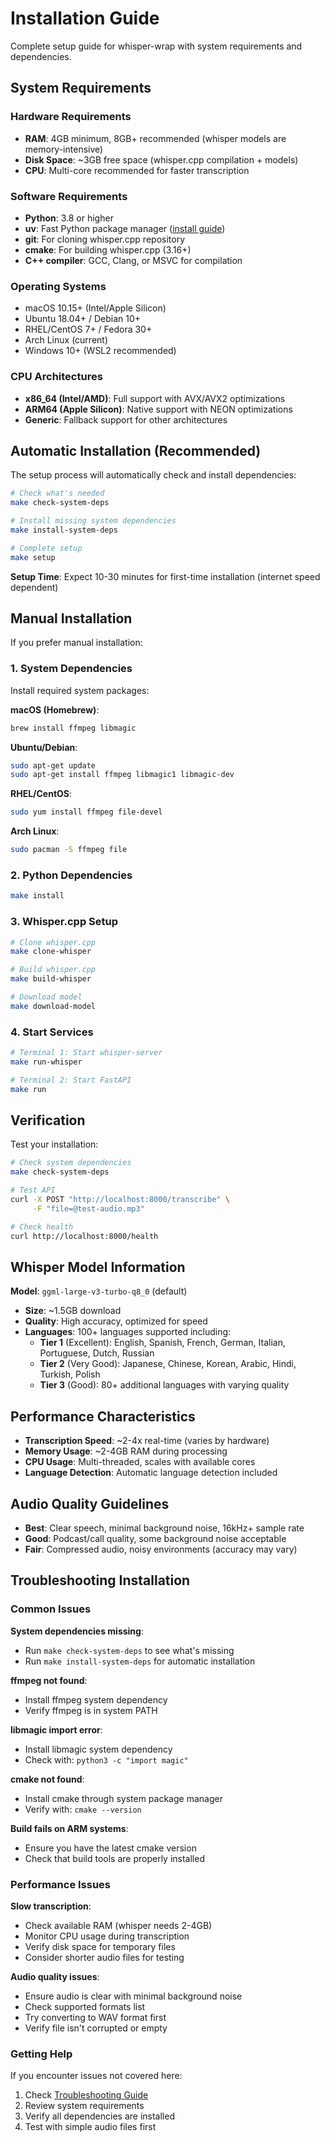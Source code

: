 # Installation Guide

Complete setup guide for whisper-wrap with system requirements and dependencies.

## System Requirements

### Hardware Requirements
- **RAM**: 4GB minimum, 8GB+ recommended (whisper models are memory-intensive)
- **Disk Space**: ~3GB free space (whisper.cpp compilation + models)
- **CPU**: Multi-core recommended for faster transcription

### Software Requirements
- **Python**: 3.8 or higher
- **uv**: Fast Python package manager ([install guide](https://github.com/astral-sh/uv))
- **git**: For cloning whisper.cpp repository
- **cmake**: For building whisper.cpp (3.16+)
- **C++ compiler**: GCC, Clang, or MSVC for compilation

### Operating Systems
- macOS 10.15+ (Intel/Apple Silicon)
- Ubuntu 18.04+ / Debian 10+
- RHEL/CentOS 7+ / Fedora 30+
- Arch Linux (current)
- Windows 10+ (WSL2 recommended)

### CPU Architectures
- **x86_64 (Intel/AMD)**: Full support with AVX/AVX2 optimizations
- **ARM64 (Apple Silicon)**: Native support with NEON optimizations
- **Generic**: Fallback support for other architectures

## Automatic Installation (Recommended)

The setup process will automatically check and install dependencies:

```bash
# Check what's needed
make check-system-deps

# Install missing system dependencies  
make install-system-deps

# Complete setup
make setup
```

**Setup Time**: Expect 10-30 minutes for first-time installation (internet speed dependent)

## Manual Installation

If you prefer manual installation:

### 1. System Dependencies

Install required system packages:

**macOS (Homebrew)**:
```bash
brew install ffmpeg libmagic
```

**Ubuntu/Debian**:
```bash
sudo apt-get update
sudo apt-get install ffmpeg libmagic1 libmagic-dev
```

**RHEL/CentOS**:
```bash
sudo yum install ffmpeg file-devel
```

**Arch Linux**:
```bash
sudo pacman -S ffmpeg file
```

### 2. Python Dependencies

```bash
make install
```

### 3. Whisper.cpp Setup

```bash
# Clone whisper.cpp
make clone-whisper

# Build whisper.cpp
make build-whisper

# Download model
make download-model
```

### 4. Start Services

```bash
# Terminal 1: Start whisper-server
make run-whisper

# Terminal 2: Start FastAPI
make run
```

## Verification

Test your installation:

```bash
# Check system dependencies
make check-system-deps

# Test API
curl -X POST "http://localhost:8000/transcribe" \
     -F "file=@test-audio.mp3"

# Check health
curl http://localhost:8000/health
```

## Whisper Model Information

**Model**: `ggml-large-v3-turbo-q8_0` (default)
- **Size**: ~1.5GB download
- **Quality**: High accuracy, optimized for speed
- **Languages**: 100+ languages supported including:
  - **Tier 1** (Excellent): English, Spanish, French, German, Italian, Portuguese, Dutch, Russian
  - **Tier 2** (Very Good): Japanese, Chinese, Korean, Arabic, Hindi, Turkish, Polish
  - **Tier 3** (Good): 80+ additional languages with varying quality

## Performance Characteristics

- **Transcription Speed**: ~2-4x real-time (varies by hardware)
- **Memory Usage**: ~2-4GB RAM during processing
- **CPU Usage**: Multi-threaded, scales with available cores
- **Language Detection**: Automatic language detection included

## Audio Quality Guidelines

- **Best**: Clear speech, minimal background noise, 16kHz+ sample rate
- **Good**: Podcast/call quality, some background noise acceptable
- **Fair**: Compressed audio, noisy environments (accuracy may vary)

## Troubleshooting Installation

### Common Issues

**System dependencies missing**:
- Run `make check-system-deps` to see what's missing
- Run `make install-system-deps` for automatic installation

**ffmpeg not found**:
- Install ffmpeg system dependency
- Verify ffmpeg is in system PATH

**libmagic import error**:
- Install libmagic system dependency  
- Check with: `python3 -c "import magic"`

**cmake not found**:
- Install cmake through system package manager
- Verify with: `cmake --version`

**Build fails on ARM systems**:
- Ensure you have the latest cmake version
- Check that build tools are properly installed

### Performance Issues

**Slow transcription**:
- Check available RAM (whisper needs 2-4GB)
- Monitor CPU usage during transcription
- Verify disk space for temporary files
- Consider shorter audio files for testing

**Audio quality issues**:
- Ensure audio is clear with minimal background noise
- Check supported formats list
- Try converting to WAV format first
- Verify file isn't corrupted or empty

### Getting Help

If you encounter issues not covered here:

1. Check [Troubleshooting Guide](TROUBLESHOOTING.md)
2. Review system requirements
3. Verify all dependencies are installed
4. Test with simple audio files first